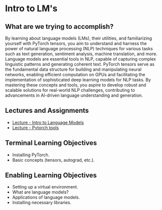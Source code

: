 # Intro to LM's

## What are we trying to accomplish?

By learning about language models (LMs), their utilities, and familiarizing yourself with PyTorch tensors, you aim to understand and harness the power of natural language processing (NLP) techniques for various tasks such as text generation, sentiment analysis, machine translation, and more. Language models are essential tools in NLP, capable of capturing complex linguistic patterns and generating coherent text. PyTorch tensors serve as the fundamental data structure for building and manipulating neural networks, enabling efficient computation on GPUs and facilitating the implementation of sophisticated deep learning models for NLP tasks. By mastering these concepts and tools, you aspire to develop robust and scalable solutions for real-world NLP challenges, contributing to advancements in AI-driven language understanding and generation.

## Lectures and Assignments

- [Lecture - Intro to Language Models](./1-intro-to-LMs.md)
- [Lecture - Pytorch tools](./2-pytorch-tools.md)

## Terminal Learning Objectives

- Installing PyTorch.
- Basic concepts (tensors, autograd, etc.).

## Enabling Learning Objectives

- Setting up a virtual environment.
- What are language models?
- Applications of language models.
- Installing necessary libraries.
